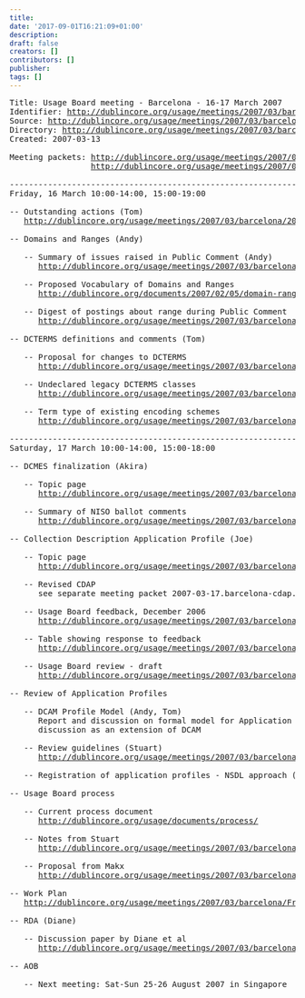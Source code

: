 ```yaml
---
title: 
date: '2017-09-01T16:21:09+01:00'
description: 
draft: false
creators: []
contributors: []
publisher: 
tags: []
---
```


<pre>
Title: Usage Board meeting - Barcelona - 16-17 March 2007
Identifier: <a href="/usage/meetings/2007/03/barcelona/html/index.html">http://dublincore.org/usage/meetings/2007/03/barcelona/html/index.html</a>
Source: <a href="/usage/meetings/2007/03/barcelona/index.txt">http://dublincore.org/usage/meetings/2007/03/barcelona/index.txt</a>
Directory: <a href="/usage/meetings/2007/03/barcelona/">http://dublincore.org/usage/meetings/2007/03/barcelona/</a>
Created: 2007-03-13

Meeting packets: <a href="/usage/meetings/2007/03/barcelona/2007-03-16.ub-agenda-barcelona.pdf">http://dublincore.org/usage/meetings/2007/03/barcelona/2007-03-16.ub-agenda-barcelona.pdf</a>
                 <a href="/usage/meetings/2007/03/barcelona/2007-03-17.barcelona-cdap.pdf">http://dublincore.org/usage/meetings/2007/03/barcelona/2007-03-17.barcelona-cdap.pdf</a>

----------------------------------------------------------------------
Friday, 16 March 10:00-14:00, 15:00-19:00

-- Outstanding actions (Tom)
   <a href="/usage/meetings/2007/03/barcelona/2007-03-12.outstanding-actions.txt">http://dublincore.org/usage/meetings/2007/03/barcelona/2007-03-12.outstanding-actions.txt</a>

-- Domains and Ranges (Andy)

   -- Summary of issues raised in Public Comment (Andy)
      <a href="/usage/meetings/2007/03/barcelona/domain-range-comments.txt">http://dublincore.org/usage/meetings/2007/03/barcelona/domain-range-comments.txt</a>

   -- Proposed Vocabulary of Domains and Ranges
      <a href="/documents/2007/02/05/domain-range/">http://dublincore.org/documents/2007/02/05/domain-range/</a> 

   -- Digest of postings about range during Public Comment
      <a href="/usage/meetings/2007/03/barcelona/2007-02-26.ranges-digest.txt">http://dublincore.org/usage/meetings/2007/03/barcelona/2007-02-26.ranges-digest.txt</a>

-- DCTERMS definitions and comments (Tom)

   -- Proposal for changes to DCTERMS
      <a href="/usage/meetings/2007/03/barcelona/DCTermsChanges.pdf">http://dublincore.org/usage/meetings/2007/03/barcelona/DCTermsChanges.pdf</a>

   -- Undeclared legacy DCTERMS classes
      <a href="/usage/meetings/2007/03/barcelona/SubjectScheme.txt">http://dublincore.org/usage/meetings/2007/03/barcelona/SubjectScheme.txt</a>

   -- Term type of existing encoding schemes
      <a href="/usage/meetings/2007/03/barcelona/Encoding-schemes.txt">http://dublincore.org/usage/meetings/2007/03/barcelona/Encoding-schemes.txt</a>

----------------------------------------------------------------------
Saturday, 17 March 10:00-14:00, 15:00-18:00

-- DCMES finalization (Akira)
 
   -- Topic page
      <a href="/usage/meetings/2007/03/barcelona/Topic-nisoballot.txt">http://dublincore.org/usage/meetings/2007/03/barcelona/Topic-nisoballot.txt</a>

   -- Summary of NISO ballot comments
      <a href="/usage/meetings/2007/03/barcelona/Z39-85_Ballot_comment_responses.pdf">http://dublincore.org/usage/meetings/2007/03/barcelona/Z39-85_Ballot_comment_responses.pdf</a>

-- Collection Description Application Profile (Joe)

   -- Topic page
      <a href="/usage/meetings/2007/03/barcelona/Topic-cdap.txt">http://dublincore.org/usage/meetings/2007/03/barcelona/Topic-cdap.txt</a>

   -- Revised CDAP
      see separate meeting packet 2007-03-17.barcelona-cdap.pdf

   -- Usage Board feedback, December 2006
      <a href="/usage/meetings/2007/03/barcelona/CdapFeedback.pdf">http://dublincore.org/usage/meetings/2007/03/barcelona/CdapFeedback.pdf</a>

   -- Table showing response to feedback
      <a href="/usage/meetings/2007/03/barcelona/ComparisonRubric.pdf">http://dublincore.org/usage/meetings/2007/03/barcelona/ComparisonRubric.pdf</a>

   -- Usage Board review - draft
      <a href="/usage/meetings/2007/03/barcelona/CdapReview.pdf">http://dublincore.org/usage/meetings/2007/03/barcelona/CdapReview.pdf</a>

-- Review of Application Profiles

   -- DCAM Profile Model (Andy, Tom) 
      Report and discussion on formal model for Application Profiles under 
      discussion as an extension of DCAM

   -- Review guidelines (Stuart)
      <a href="/usage/meetings/2007/03/barcelona/ProfileReviewCriteria.pdf">http://dublincore.org/usage/meetings/2007/03/barcelona/ProfileReviewCriteria.pdf</a>

   -- Registration of application profiles - NSDL approach (Diane)

-- Usage Board process

   -- Current process document
      <a href="/usage/documents/process/">http://dublincore.org/usage/documents/process/</a>

   -- Notes from Stuart
      <a href="/usage/meetings/2007/03/barcelona/Process_Doc_Revisions.txt">http://dublincore.org/usage/meetings/2007/03/barcelona/Process_Doc_Revisions.txt</a>

   -- Proposal from Makx
      <a href="/usage/meetings/2007/03/barcelona/2007-02-14.dcdir-process-makx.txt">http://dublincore.org/usage/meetings/2007/03/barcelona/2007-02-14.dcdir-process-makx.txt</a>

-- Work Plan
   <a href="/usage/meetings/2007/03/barcelona/FrontPage.pdf">http://dublincore.org/usage/meetings/2007/03/barcelona/FrontPage.pdf</a>

-- RDA (Diane)

   -- Discussion paper by Diane et al
      <a href="/usage/meetings/2007/03/barcelona/Framework_20070311.pdf">http://dublincore.org/usage/meetings/2007/03/barcelona/Framework_20070311.pdf</a>

-- AOB
   
   -- Next meeting: Sat-Sun 25-26 August 2007 in Singapore

</pre>
